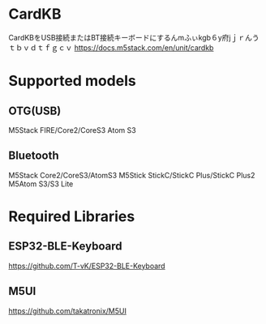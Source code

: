 # CardKB

CardKBをUSB接続またはBT接続キーボードにするんmふぃkgb６y府jｊｒんうｔｂｖｄｔｆｇｃｖ
https://docs.m5stack.com/en/unit/cardkb

# Supported models

## OTG(USB) 
M5Stack FIRE/Core2/CoreS3
Atom S3

## Bluetooth
M5Stack Core2/CoreS3/AtomS3
M5Stick StickC/StickC Plus/StickC Plus2
M5Atom S3/S3 Lite

# Required Libraries

## ESP32-BLE-Keyboard
https://github.com/T-vK/ESP32-BLE-Keyboard

## M5UI
https://github.com/takatronix/M5UI